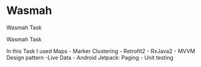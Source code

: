 # Wasmah
Wasmah Task

Wasmah Task 

In this Task I used 
Maps - Marker Clustering  - Retrofit2 - RxJava2 - MVVM Design pattern -Live Data -
Android Jetpack: Paging - Unit testing
